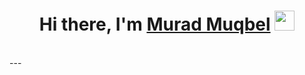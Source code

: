 <!-- ### Hi there <img src="https://raw.githubusercontent.com/MartinHeinz/MartinHeinz/master/wave.gif" width="30px">, I'm Murad Muqbel -->
<h1 align="center">Hi there, I'm <a href="https://www.blackcater.win/" target="_blank">Murad Muqbel</a> <img
src="https://github.com/blackcater/blackcater/raw/main/images/Hi.gif" height="32" /></h1>

<br />
---
<!-- ![twitter](https://img.shields.io/twitter/url?label=Follow%20me%21&style=social&url=https%3A%2F%2Ftwitter.com%2FMuradZee) -->
<!-- [![linkedin](https://img.shields.io/badge/LinkedIn-0077B5?style=for-the-badge&logo=linkedin&logoColor=white)](https://www.linkedin.com/in/muradmuqbel)
[![twitter](https://img.shields.io/badge/Twitter-1DA1F2?style=for-the-badge&logo=twitter&logoColor=white)](https://www.twitter.com/MuradZee)
[![gmail](https://img.shields.io/badge/Gmail-D14836?style=for-the-badge&logo=gmail&logoColor=white)](murad@gmail.com)
 -->
<!--
**muradgm/muradgm** is a ✨ _special_ ✨ repository because its `README.md` (this file) appears on your GitHub profile.

Here are some ideas to get you started:

- 🔭 I’m currently working on ...
- 🌱 I’m currently learning ...
- 👯 I’m looking to collaborate on ...
- 🤔 I’m looking for help with ...
- 💬 Ask me about ...
- 📫 How to reach me: ...
- 😄 Pronouns: ...
- ⚡ Fun fact: ...
-->
